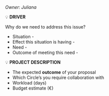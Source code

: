 *Owner: Juliana*


💡 **DRIVER**

Why do we need to address this issue?

- Situation -
- Effect this situation is having -
- Need -
- Outcome of meeting this need -

💡 **PROJECT DESCRIPTION**

- The expected **outcome** of your proposal
- Which Circle’s you require collaboration with
- Workload (days)
- Budget estimate (€)